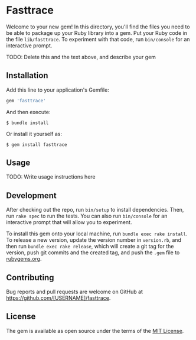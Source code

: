 # Fasttrace

Welcome to your new gem! In this directory, you'll find the files you need to be able to package up your Ruby library into a gem. Put your Ruby code in the file `lib/fasttrace`. To experiment with that code, run `bin/console` for an interactive prompt.

TODO: Delete this and the text above, and describe your gem

## Installation

Add this line to your application's Gemfile:

```ruby
gem 'fasttrace'
```

And then execute:

    $ bundle install

Or install it yourself as:

    $ gem install fasttrace

## Usage

TODO: Write usage instructions here

## Development

After checking out the repo, run `bin/setup` to install dependencies. Then, run `rake spec` to run the tests. You can also run `bin/console` for an interactive prompt that will allow you to experiment.

To install this gem onto your local machine, run `bundle exec rake install`. To release a new version, update the version number in `version.rb`, and then run `bundle exec rake release`, which will create a git tag for the version, push git commits and the created tag, and push the `.gem` file to [rubygems.org](https://rubygems.org).

## Contributing

Bug reports and pull requests are welcome on GitHub at https://github.com/[USERNAME]/fasttrace.

## License

The gem is available as open source under the terms of the [MIT License](https://opensource.org/licenses/MIT).
